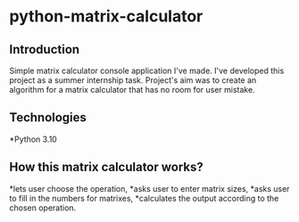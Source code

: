 # python-matrix-calculator


## Introduction
Simple matrix calculator console application I've made. I've developed this project as a summer internship task. 
Project's aim was to create an algorithm for a matrix calculator that has no room for user mistake.
 
## Technologies
*Python 3.10

## How this matrix calculator works?
*lets user choose the operation,
*asks user to enter matrix sizes,
*asks user to fill in the numbers for matrixes,
*calculates the output according to the chosen operation.
